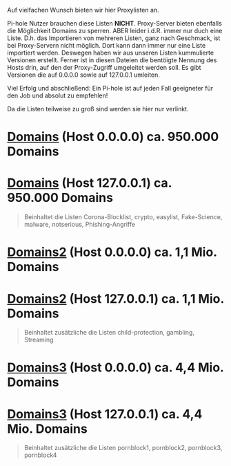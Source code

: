 Auf vielfachen Wunsch bieten wir hier Proxylisten an.

Pi-hole Nutzer brauchen diese Listen <b>NICHT</b>. Proxy-Server bieten ebenfalls die Möglichkeit Domains zu sperren. ABER leider i.d.R. immer nur duch eine Liste. D.h. das Importieren von mehreren Listen, ganz nach Geschmack, ist bei Proxy-Servern nicht möglich. Dort kann dann immer nur eine Liste importiert werden. Deswegen haben wir aus unseren Listen kummulierte Versionen erstellt. Ferner ist in diesen Dateien die bentöigte Nennung des Hosts drin, auf den der Proxy-Zugriff umgeleitet werden soll. Es gibt Versionen die auf 0.0.0.0 sowie auf 127.0.0.1 umleiten.

Viel Erfolg und abschließend: Ein Pi-hole ist auf jeden Fall geeigneter für den Job und absolut zu empfehlen!

Da die Listen teilweise zu groß sind werden sie hier nur verlinkt.

# <a href="http://sempervideo.de/proxylisten/domains0.zip">Domains</a> (Host 0.0.0.0) ca. 950.000 Domains<br>
# <a href="http://sempervideo.de/proxylisten/domains127.zip">Domains</a> (Host 127.0.0.1) ca. 950.000 Domains<br>
<blockquote>Beinhaltet die Listen Corona-Blocklist, crypto, easylist, Fake-Science, malware, notserious, Phishing-Angriffe
</blockquote>


# <a href="http://sempervideo.de/proxylisten/domains20.zip">Domains2</a> (Host 0.0.0.0) ca. 1,1 Mio. Domains<br>
# <a href="http://sempervideo.de/proxylisten/domains2127.zip">Domains2</a> (Host 127.0.0.1) ca. 1,1 Mio. Domains<br>
<blockquote>Beinhaltet zusätzliche die Listen child-protection, gambling, Streaming
</blockquote>

# <a href="http://sempervideo.de/proxylisten/domains30.zip">Domains3</a> (Host 0.0.0.0) ca. 4,4 Mio. Domains<br>
# <a href="http://sempervideo.de/proxylisten/domains3127.zip">Domains3</a> (Host 127.0.0.1) ca. 4,4 Mio. Domains<br>
<blockquote>Beinhaltet zusätzliche die Listen pornblock1, pornblock2, pornblock3, pornblock4
</blockquote>
